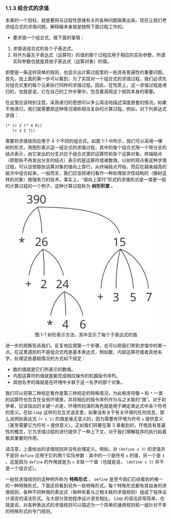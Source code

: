 ### 1.1.3 组合式的求值

本章的一个目标，就是要把与过程性思维有关的各种问题隔离出来。现在让我们考虑组合式的求值问题。解释器本身就是按照下面过程工作的。

- 要求值一个组合式，做下面的事情：

1. 求值该组合式的各个子表达式。
2. 将作为最左子表达式（运算符）的值的那个过程应用于相应的实际参数，所谓实际参数也就是其他子表达式（运算对象）的值。

即使是一条这样简单的规则，也显示出计算过程里的一些具有普遍性的重要问题。首先，由上面的第一步可以看到，为了实现对一个组合式的求值过程，我们必须先对组合式里的每个元素执行同样的求值过程。因此，在性质上，这一求值过程是递归的，也就是说，它在自己的工作步骤中，包含着调用这个规则本身的需要。

在这里应该特别注意，采用递归的思想可以多么简洁地描述深度嵌套的情况。如果不用递归，我们就需要把这种情况堪称相当复杂的计算过程。例如，对下列表达式求值：

```
(* (+ 2 (* 4 6))
   (+ 3 5 7))
```

需要将求值规则应用于 4 个不同的组合式。如图 1-1 中所示，我们可以采用一棵树的形式，用图形表示这一组合式的求值过程，其中的每个组合式用一个带分支的结点表示，由它发出的分支对应于组合式里的运算符和各个运算对象。终端结点（即那些不再发出分支的结点）表示的是运算符或者数值。以树的观点看这种求值过程，可以设想那些运算对象的值向上穿行，从终端结点开始，而后在越来越高的层次中组合起来。一般而言，我们应该把递归看作一种处理层次性结构的（像树这样的对象）极强有力的技术。事实上，“值向上穿行”形式的求值形式是一类更一般的计算过程的一个例子，这种计算过程称为 **树形积累** 。

<figure>
    <img src="./images/Fig1.1g.std.svg">
    <figcaption style="text-align: center;">图 1-1 树形表示方法，其中显示了每个子表达式的值</figcaption>
</figure>

进一步的观察告诉我们，反复地应用第一个步骤，总可以把我们带到求值中的某一点，在这里遇到的不是组合式而是基本表达式，例如数、内部运算符或者其他名字。处理这些基础情况的方式如下规定：

- 数的值就是它们所表示的数值。
- 内部运算符的值就是能完成相应操作的机器指令序列。
- 其他名字的值就是在环境中关联于这一名字的那个对象。

我们可以将第二种规定看作是第三种规定的特殊情况，为此秩序将像 `+` 和 `*` 一类的运算符也包含在全局环境里，并将相应的指令序列作为与之关联的“值”。对于初学者，应该指出的关键一点是，环境所扮演的角色就是用于确定表达式中各个符号的意义。在如 Lisp 这样的交互式语言里，如果没有关于有关环境的任何信息，那么说例如表达式 `(+ x 1)` 的值是毫无意义的，因为需要有环境为符号 `x` 提供意义（甚至需要它为符号 `+` 提供意义）。正如我们将要在第 3 章看到的，环境具有普遍性的概念，它为求值过程的进行提供了一种上下文，对于我们理解程序的执行起着极其重要的作用。

请注意，上面给出的求值规则并没有处理定义。例如，对 `(define x 3)` 的求值并不是将 `define` 应用于它的两个实际参数：其中的一个是符号 `x` 的值，另一个是 `3` 。这是因为 `define` 的作用就是为 `x` 关联一个值（也就是说， `(define x 3)` 并不是一个组合式）。

一般性求值规则的这种例外称为 **特殊形式** ， `define` 是至今我们已经看到的唯一的一种特殊形式，下面还将看到另外一些特殊形式。每个特殊形式都有其自身的求值规则，各种不同种类的表达式（每种有着与之相关联的求值规则）组成了程序设计语言的语法形式。与大部分其他程序设计语言相比， Lisp 的语法非常简单。也就是说，对各种表达式的求值规则可以描述为一个简单的通用规则和一组针对不多的特殊形式的专门规则。